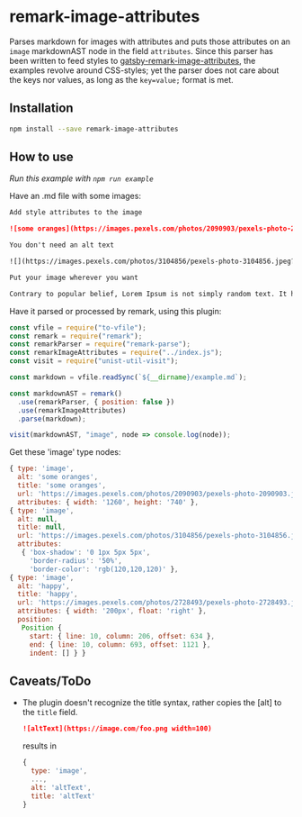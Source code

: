 # remark-image-attributes

Parses markdown for images with attributes and puts those attributes on an `image` markdownAST node in the field `attributes`. Since this parser has been written to feed styles to [gatsby-remark-image-attributes](https://github.com/rbeer/gatsby-remark-image-attributes.git), the examples revolve around CSS-styles; yet the parser does not care about the keys nor values, as long as the `key=value;` format is met.

## Installation

```bash
npm install --save remark-image-attributes
```

## How to use

_Run this example with `npm run example`_

Have an .md file with some images:

```md
Add style attributes to the image

![some oranges](https://images.pexels.com/photos/2090903/pexels-photo-2090903.jpeg?auto=compress&cs=tinysrgb&dpr=3&h=750&w=1260 width=1260;height=740)

You don't need an alt text

![](https://images.pexels.com/photos/3104856/pexels-photo-3104856.jpeg?auto=compress&cs=tinysrgb&dpr=3&h=750&w=1260 box-shadow=0 1px 5px 5px;border-radius=50%;border-color=rgb(120,120,120))

Put your image wherever you want

Contrary to popular belief, Lorem Ipsum is not simply random text. It has roots in a piece of classical Latin literature from 45 BC, making it over 2000 years old. Richard McClintock, a Latin professor at ![happy](https://images.pexels.com/photos/2728493/pexels-photo-2728493.jpeg?auto=compress&cs=tinysrgb&dpr=2&h=650&w=940 width=200px;float=right) Hampden-Sydney College in Virginia, looked up one of the more obscure Latin words, consectetur, from a Lorem Ipsum passage, and going through the cites of the word in classical literature, discovered the undoubtable source. Lorem Ipsum comes from sections 1.10.32 and 1.10.33 of "de Finibus Bonorum et Malorum" (The Extremes of Good and Evil) by Cicero, written in 45 BC. This book is a treatise on the theory of ethics, very popular during the Renaissance. The first line of Lorem Ipsum, "Lorem ipsum dolor sit amet..", comes from a line in section 1.10.32
```

Have it parsed or processed by remark, using this plugin:

```js
const vfile = require("to-vfile");
const remark = require("remark");
const remarkParser = require("remark-parse");
const remarkImageAttributes = require("../index.js");
const visit = require("unist-util-visit");

const markdown = vfile.readSync(`${__dirname}/example.md`);

const markdownAST = remark()
  .use(remarkParser, { position: false })
  .use(remarkImageAttributes)
  .parse(markdown);

visit(markdownAST, "image", node => console.log(node));
```

Get these 'image' type nodes:

```js
{ type: 'image',
  alt: 'some oranges',
  title: 'some oranges',
  url: 'https://images.pexels.com/photos/2090903/pexels-photo-2090903.jpeg?auto=compress&cs=tinysrgb&dpr=3&h=750&w=1260',
  attributes: { width: '1260', height: '740' },
{ type: 'image',
  alt: null,
  title: null,
  url: 'https://images.pexels.com/photos/3104856/pexels-photo-3104856.jpeg?auto=compress&cs=tinysrgb&dpr=3&h=750&w=1260',
  attributes:
   { 'box-shadow': '0 1px 5px 5px',
     'border-radius': '50%',
     'border-color': 'rgb(120,120,120)' },
{ type: 'image',
  alt: 'happy',
  title: 'happy',
  url: 'https://images.pexels.com/photos/2728493/pexels-photo-2728493.jpeg?auto=compress&cs=tinysrgb&dpr=2&h=650&w=940',
  attributes: { width: '200px', float: 'right' },
  position:
   Position {
     start: { line: 10, column: 206, offset: 634 },
     end: { line: 10, column: 693, offset: 1121 },
     indent: [] } }
```

## Caveats/ToDo

- The plugin doesn't recognize the title syntax, rather copies the [alt] to the `title` field.
  ```md
  ![altText](https://image.com/foo.png width=100)
  ```
  results in
  ```js
  {
    type: 'image',
    ...,
    alt: 'altText',
    title: 'altText'
  }
  ```
